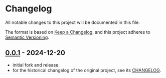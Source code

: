 # Changelog

All notable changes to this project will be documented in this file.

The format is based on [Keep a Changelog],
and this project adheres to [Semantic Versioning].

## [0.0.1] - 2024-12-20

- initial fork and release.
- for the historical changelog of the original project, see its [CHANGELOG](https://github.com/BurntSushi/byteorder/blob/master/CHANGELOG.md).

<!-- Links -->
[keep a changelog]: https://keepachangelog.com/en/1.0.0/
[semantic versioning]: https://semver.org/spec/v2.0.0.html

<!-- Versions -->
[unreleased]: https://github.com/acovaci/orderbyte/compare/v0.0.1...HEAD
[0.0.1]: https://github.com/acovaci/orderbyte/releases/tag/v0.0.1
